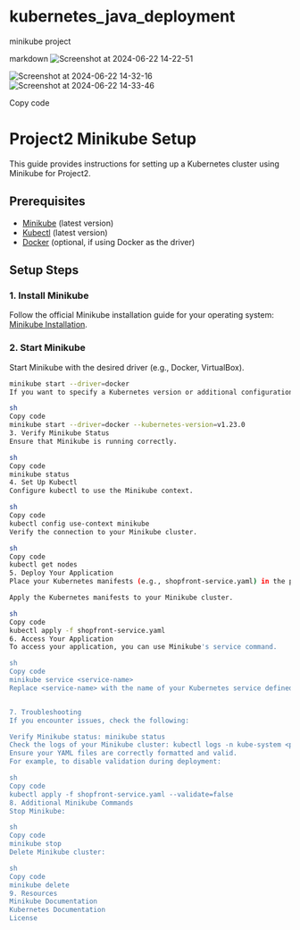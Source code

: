 # kubernetes_java_deployment
minikube project 

markdown
![Screenshot at 2024-06-22 14-22-51](https://github.com/benteer/kubernetes_java_deployment/assets/107338393/6d7d0d19-156a-4393-a089-95c6d64fedf7)

![Screenshot at 2024-06-22 14-32-16](https://github.com/benteer/kubernetes_java_deployment/assets/107338393/eed7350e-dc8e-4283-9368-b77be08f695c)
![Screenshot at 2024-06-22 14-33-46](https://github.com/benteer/kubernetes_java_deployment/assets/107338393/5aa1839d-edb6-4048-9cf0-6e5745e70846)

Copy code
# Project2 Minikube Setup

This guide provides instructions for setting up a Kubernetes cluster using Minikube for Project2.

## Prerequisites

- [Minikube](https://minikube.sigs.k8s.io/docs/start/) (latest version)
- [Kubectl](https://kubernetes.io/docs/tasks/tools/install-kubectl/) (latest version)
- [Docker](https://docs.docker.com/get-docker/) (optional, if using Docker as the driver)

## Setup Steps

### 1. Install Minikube

Follow the official Minikube installation guide for your operating system: [Minikube Installation](https://minikube.sigs.k8s.io/docs/start/).

### 2. Start Minikube

Start Minikube with the desired driver (e.g., Docker, VirtualBox).

```sh
minikube start --driver=docker
If you want to specify a Kubernetes version or additional configurations, you can do so:

sh
Copy code
minikube start --driver=docker --kubernetes-version=v1.23.0
3. Verify Minikube Status
Ensure that Minikube is running correctly.

sh
Copy code
minikube status
4. Set Up Kubectl
Configure kubectl to use the Minikube context.

sh
Copy code
kubectl config use-context minikube
Verify the connection to your Minikube cluster.

sh
Copy code
kubectl get nodes
5. Deploy Your Application
Place your Kubernetes manifests (e.g., shopfront-service.yaml) in the project directory.

Apply the Kubernetes manifests to your Minikube cluster.

sh
Copy code
kubectl apply -f shopfront-service.yaml
6. Access Your Application
To access your application, you can use Minikube's service command.

sh
Copy code
minikube service <service-name>
Replace <service-name> with the name of your Kubernetes service defined in your manifest.


7. Troubleshooting
If you encounter issues, check the following:

Verify Minikube status: minikube status
Check the logs of your Minikube cluster: kubectl logs -n kube-system <pod-name>
Ensure your YAML files are correctly formatted and valid.
For example, to disable validation during deployment:

sh
Copy code
kubectl apply -f shopfront-service.yaml --validate=false
8. Additional Minikube Commands
Stop Minikube:

sh
Copy code
minikube stop
Delete Minikube cluster:

sh
Copy code
minikube delete
9. Resources
Minikube Documentation
Kubernetes Documentation
License
